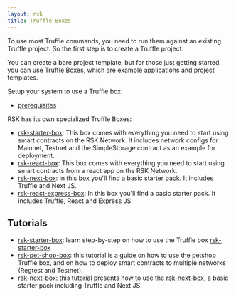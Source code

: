 ```yaml
---
layout: rsk
title: Truffle Boxes
---
```


To use most Truffle commands, you need to run them against an existing Truffle project. So the first step is to create a Truffle project.

You can create a bare project template, but for those just getting started, you can use Truffle Boxes, which are example applications and project templates.

Setup your system to use a Truffle box:

- [prerequisites](/tutorials/truffle-boxes/truffle-boxes-prerequisites)

RSK has its own specialized Truffle Boxes:

- [rsk-starter-box](/tools/truffle/boxes/rsk-starter-box): This box comes with everything you need to start using smart contracts on the RSK Network. It includes network configs for Mainnet, Testnet and the SimpleStorage contract as an example for deployment.
- [rsk-react-box](/tutorials/truffle-boxes/rsk-react-box): This box comes with everything you need to start using smart contracts from a react app on the RSK Network. 
- [rsk-next-box](/tools/truffle/boxes/rsk-next-box): in this box you'll find a basic starter pack. It includes Truffle and Next JS.
- [rsk-react-express-box](/tutorials/truffle-boxes/rsk-react-express-box): In this box you'll find a basic starter pack. It includes Truffle, React and Express JS.

## Tutorials

- [rsk-starter-box](/tutorials/truffle-boxes/rsk-starter-box): learn step-by-step on how to use the Truffle box [rsk-starter-box](https://github.com/rsksmart/rsk-starter-box)
- [rsk-pet-shop-box](/tutorials/truffle-boxes/pet-shop-box/): this tutorial is a guide on how to use the petshop Truffle box, and on how to deploy smart contracts to multiple networks (Regtest and Testnet).
- [rsk-next-box](/tutorials/truffle-boxes/rsk-next-box): this tutorial presents how to use the [rsk-next-box](https://github.com/rsksmart/rsk-next-box), a basic starter pack including Truffle and Next JS.
